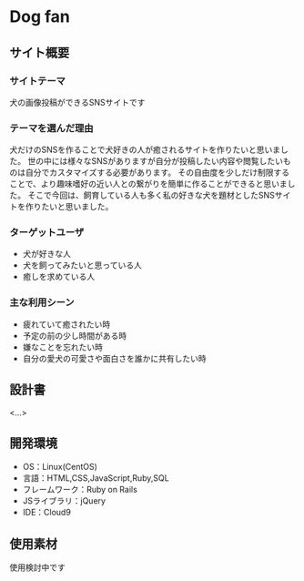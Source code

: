 # Dog fan

## サイト概要
### サイトテーマ
犬の画像投稿ができるSNSサイトです

### テーマを選んだ理由
犬だけのSNSを作ることで犬好きの人が癒されるサイトを作りたいと思いました。
世の中には様々なSNSがありますが自分が投稿したい内容や閲覧したいものは自分でカスタマイズする必要があります。
その自由度を少しだけ制限することで、より趣味嗜好の近い人との繋がりを簡単に作ることができると思いました。
そこで今回は、飼育している人も多く私の好きな犬を題材としたSNSサイトを作りたいと思いました。


### ターゲットユーザ
- 犬が好きな人
- 犬を飼ってみたいと思っている人
- 癒しを求めている人

### 主な利用シーン
- 疲れていて癒されたい時
- 予定の前の少し時間がある時
- 嫌なことを忘れたい時
- 自分の愛犬の可愛さや面白さを誰かに共有したい時

## 設計書
<...>

## 開発環境
- OS：Linux(CentOS)
- 言語：HTML,CSS,JavaScript,Ruby,SQL
- フレームワーク：Ruby on Rails
- JSライブラリ：jQuery
- IDE：Cloud9

## 使用素材
使用検討中です